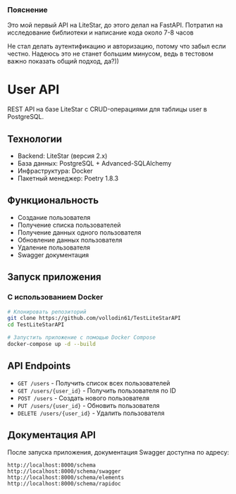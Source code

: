 ### Пояснение
Это мой первый API на LiteStar, до этого делал на FastAPI. 
Потратил на исследование библиотеки и написание кода около 7-8 часов

Не стал делать аутентификацию и авторизацию, потому что забыл если честно. Надеюсь это не станет большим минусом, ведь в тестовом важно показать общий подход, да?))

# User API

REST API на базе LiteStar с CRUD-операциями для таблицы user в PostgreSQL.

## Технологии

- Backend: LiteStar (версия 2.x)
- База данных: PostgreSQL + Advanced-SQLAlchemy
- Инфраструктура: Docker
- Пакетный менеджер: Poetry 1.8.3

## Функциональность

- Создание пользователя
- Получение списка пользователей
- Получение данных одного пользователя
- Обновление данных пользователя
- Удаление пользователя
- Swagger документация

## Запуск приложения

### С использованием Docker

```bash
# Клонировать репозиторий
git clone https://github.com/vollodin61/TestLiteStarAPI
cd TestLiteStarAPI

# Запустить приложение с помощью Docker Compose
docker-compose up -d --build
```

## API Endpoints

- `GET /users` - Получить список всех пользователей
- `GET /users/{user_id}` - Получить пользователя по ID
- `POST /users` - Создать нового пользователя
- `PUT /users/{user_id}` - Обновить пользователя
- `DELETE /users/{user_id}` - Удалить пользователя

## Документация API

После запуска приложения, документация Swagger доступна по адресу:

```
http://localhost:8000/schema
http://localhost:8000/schema/swagger
http://localhost:8000/schema/elements
http://localhost:8000/schema/rapidoc
```